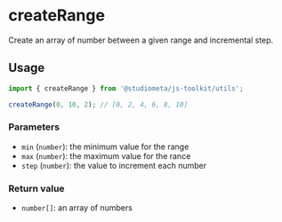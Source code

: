 # createRange

Create an array of number between a given range and incremental step.

## Usage

```js
import { createRange } from '@studiometa/js-toolkit/utils';

createRange(0, 10, 2); // [0, 2, 4, 6, 8, 10]
```

### Parameters

- `min` (`number`): the minimum value for the range
- `max` (`number`): the maximum value for the rance
- `step` (`number`): the value to increment each number

### Return value

- `number[]`: an array of numbers
